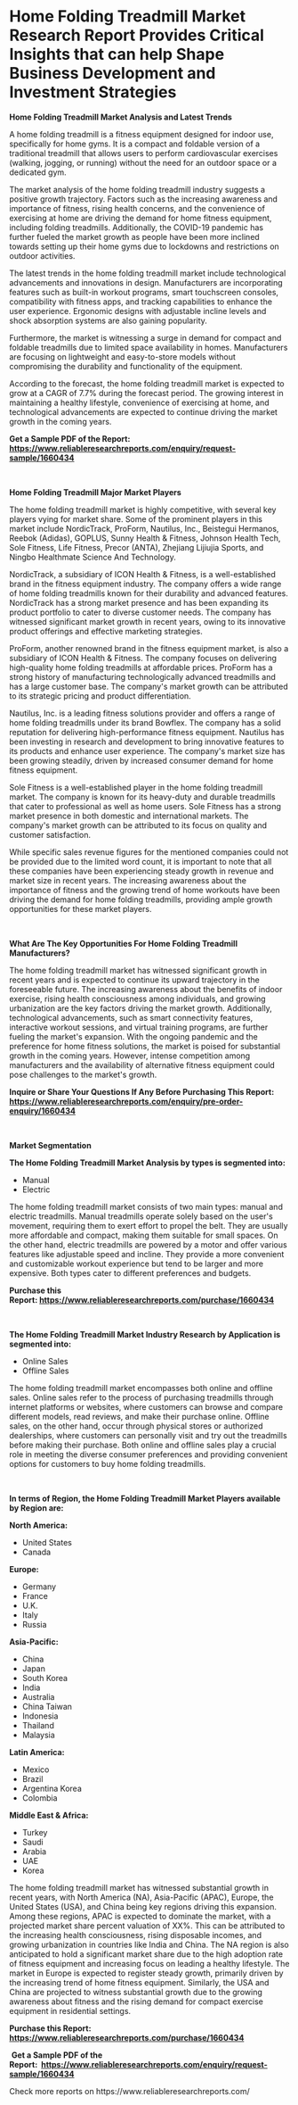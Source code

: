 <p><h1>Home Folding Treadmill Market Research Report Provides Critical Insights that can help Shape Business Development and Investment Strategies</h1></p><p><strong>Home Folding Treadmill Market Analysis and Latest Trends</strong></p>
<p><p>A home folding treadmill is a fitness equipment designed for indoor use, specifically for home gyms. It is a compact and foldable version of a traditional treadmill that allows users to perform cardiovascular exercises (walking, jogging, or running) without the need for an outdoor space or a dedicated gym.</p><p>The market analysis of the home folding treadmill industry suggests a positive growth trajectory. Factors such as the increasing awareness and importance of fitness, rising health concerns, and the convenience of exercising at home are driving the demand for home fitness equipment, including folding treadmills. Additionally, the COVID-19 pandemic has further fueled the market growth as people have been more inclined towards setting up their home gyms due to lockdowns and restrictions on outdoor activities.</p><p>The latest trends in the home folding treadmill market include technological advancements and innovations in design. Manufacturers are incorporating features such as built-in workout programs, smart touchscreen consoles, compatibility with fitness apps, and tracking capabilities to enhance the user experience. Ergonomic designs with adjustable incline levels and shock absorption systems are also gaining popularity.</p><p>Furthermore, the market is witnessing a surge in demand for compact and foldable treadmills due to limited space availability in homes. Manufacturers are focusing on lightweight and easy-to-store models without compromising the durability and functionality of the equipment.</p><p>According to the forecast, the home folding treadmill market is expected to grow at a CAGR of 7.7% during the forecast period. The growing interest in maintaining a healthy lifestyle, convenience of exercising at home, and technological advancements are expected to continue driving the market growth in the coming years.</p></p>
<p><strong>Get a Sample PDF of the Report:&nbsp; <a href="https://www.reliableresearchreports.com/enquiry/request-sample/1660434">https://www.reliableresearchreports.com/enquiry/request-sample/1660434</a></strong></p>
<p>&nbsp;</p>
<p><strong>Home Folding Treadmill Major Market Players</strong></p>
<p><p>The home folding treadmill market is highly competitive, with several key players vying for market share. Some of the prominent players in this market include NordicTrack, ProForm, Nautilus, Inc., Beistegui Hermanos, Reebok (Adidas), GOPLUS, Sunny Health & Fitness, Johnson Health Tech, Sole Fitness, Life Fitness, Precor (ANTA), Zhejiang Lijiujia Sports, and Ningbo Healthmate Science And Technology.</p><p>NordicTrack, a subsidiary of ICON Health & Fitness, is a well-established brand in the fitness equipment industry. The company offers a wide range of home folding treadmills known for their durability and advanced features. NordicTrack has a strong market presence and has been expanding its product portfolio to cater to diverse customer needs. The company has witnessed significant market growth in recent years, owing to its innovative product offerings and effective marketing strategies.</p><p>ProForm, another renowned brand in the fitness equipment market, is also a subsidiary of ICON Health & Fitness. The company focuses on delivering high-quality home folding treadmills at affordable prices. ProForm has a strong history of manufacturing technologically advanced treadmills and has a large customer base. The company's market growth can be attributed to its strategic pricing and product differentiation.</p><p>Nautilus, Inc. is a leading fitness solutions provider and offers a range of home folding treadmills under its brand Bowflex. The company has a solid reputation for delivering high-performance fitness equipment. Nautilus has been investing in research and development to bring innovative features to its products and enhance user experience. The company's market size has been growing steadily, driven by increased consumer demand for home fitness equipment.</p><p>Sole Fitness is a well-established player in the home folding treadmill market. The company is known for its heavy-duty and durable treadmills that cater to professional as well as home users. Sole Fitness has a strong market presence in both domestic and international markets. The company's market growth can be attributed to its focus on quality and customer satisfaction.</p><p>While specific sales revenue figures for the mentioned companies could not be provided due to the limited word count, it is important to note that all these companies have been experiencing steady growth in revenue and market size in recent years. The increasing awareness about the importance of fitness and the growing trend of home workouts have been driving the demand for home folding treadmills, providing ample growth opportunities for these market players.</p></p>
<p>&nbsp;</p>
<p><strong>What Are The Key Opportunities For Home Folding Treadmill Manufacturers?</strong></p>
<p><p>The home folding treadmill market has witnessed significant growth in recent years and is expected to continue its upward trajectory in the foreseeable future. The increasing awareness about the benefits of indoor exercise, rising health consciousness among individuals, and growing urbanization are the key factors driving the market growth. Additionally, technological advancements, such as smart connectivity features, interactive workout sessions, and virtual training programs, are further fueling the market's expansion. With the ongoing pandemic and the preference for home fitness solutions, the market is poised for substantial growth in the coming years. However, intense competition among manufacturers and the availability of alternative fitness equipment could pose challenges to the market's growth.</p></p>
<p><strong>Inquire or Share Your Questions If Any Before Purchasing This Report: <a href="https://www.reliableresearchreports.com/enquiry/pre-order-enquiry/1660434">https://www.reliableresearchreports.com/enquiry/pre-order-enquiry/1660434</a></strong></p>
<p>&nbsp;</p>
<p><strong>Market Segmentation</strong></p>
<p><strong>The Home Folding Treadmill Market Analysis by types is segmented into:</strong></p>
<p><ul><li>Manual</li><li>Electric</li></ul></p>
<p><p>The home folding treadmill market consists of two main types: manual and electric treadmills. Manual treadmills operate solely based on the user's movement, requiring them to exert effort to propel the belt. They are usually more affordable and compact, making them suitable for small spaces. On the other hand, electric treadmills are powered by a motor and offer various features like adjustable speed and incline. They provide a more convenient and customizable workout experience but tend to be larger and more expensive. Both types cater to different preferences and budgets.</p></p>
<p><strong>Purchase this Report:&nbsp;<a href="https://www.reliableresearchreports.com/purchase/1660434">https://www.reliableresearchreports.com/purchase/1660434</a></strong></p>
<p>&nbsp;</p>
<p><strong>The Home Folding Treadmill Market Industry Research by Application is segmented into:</strong></p>
<p><ul><li>Online Sales</li><li>Offline Sales</li></ul></p>
<p><p>The home folding treadmill market encompasses both online and offline sales. Online sales refer to the process of purchasing treadmills through internet platforms or websites, where customers can browse and compare different models, read reviews, and make their purchase online. Offline sales, on the other hand, occur through physical stores or authorized dealerships, where customers can personally visit and try out the treadmills before making their purchase. Both online and offline sales play a crucial role in meeting the diverse consumer preferences and providing convenient options for customers to buy home folding treadmills.</p></p>
<p>&nbsp;</p>
<p><strong>In terms of Region, the Home Folding Treadmill Market Players available by Region are:</strong></p>
<p>
    <p> <strong> North America: </strong>
        <ul>
            <li>United States</li>
            <li>Canada</li>
        </ul>
        </p> 
    <p> <strong> Europe: </strong>
        <ul>
            <li>Germany</li>
            <li>France</li>
            <li>U.K.</li>
            <li>Italy</li>
            <li>Russia</li>
        </ul>
        </p> 
    <p> <strong> Asia-Pacific: </strong>
        <ul>
            <li>China</li>
            <li>Japan</li>
            <li>South Korea</li>
            <li>India</li>
            <li>Australia</li>
            <li>China Taiwan</li>
            <li>Indonesia</li>
            <li>Thailand</li>
            <li>Malaysia</li>
        </ul>
        </p> 
    <p> <strong> Latin America: </strong>
        <ul>
            <li>Mexico</li>
            <li>Brazil</li>
            <li>Argentina Korea</li>
            <li>Colombia</li>
        </ul>
        </p> 
    <p> <strong> Middle East & Africa: </strong>
        <ul>
            <li>Turkey</li>
            <li>Saudi</li>
            <li>Arabia</li>
            <li>UAE</li>
            <li>Korea</li>
        </ul>
    </p>
    </p>
<p><p>The home folding treadmill market has witnessed substantial growth in recent years, with North America (NA), Asia-Pacific (APAC), Europe, the United States (USA), and China being key regions driving this expansion. Among these regions, APAC is expected to dominate the market, with a projected market share percent valuation of XX%. This can be attributed to the increasing health consciousness, rising disposable incomes, and growing urbanization in countries like India and China. The NA region is also anticipated to hold a significant market share due to the high adoption rate of fitness equipment and increasing focus on leading a healthy lifestyle. The market in Europe is expected to register steady growth, primarily driven by the increasing trend of home fitness equipment. Similarly, the USA and China are projected to witness substantial growth due to the growing awareness about fitness and the rising demand for compact exercise equipment in residential settings.</p></p>
<p><strong>Purchase this Report: <a href="https://www.reliableresearchreports.com/purchase/1660434">https://www.reliableresearchreports.com/purchase/1660434</a></strong></p>
<p>&nbsp;<strong>Get a Sample PDF of the Report:&nbsp;&nbsp;<a href="https://www.reliableresearchreports.com/enquiry/request-sample/1660434">https://www.reliableresearchreports.com/enquiry/request-sample/1660434</a></strong></p>
<p><strong></strong></p>
<p>Check more reports on https://www.reliableresearchreports.com/</p>